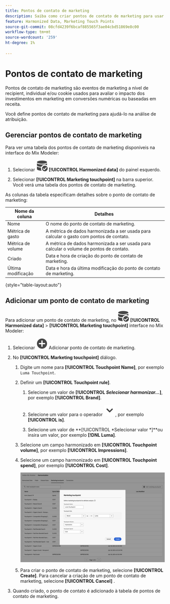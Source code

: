 ```yaml
---
title: Pontos de contato de marketing
description: Saiba como criar pontos de contato de marketing para usar como parte da harmonização de seus dados no Mix Modeler.
feature: Harmonized Data, Marketing Touch Points
source-git-commit: 08cfd4239f6bcaf885565f3ae04cbd51869e8c00
workflow-type: tm+mt
source-wordcount: '259'
ht-degree: 1%

---
```



# Pontos de contato de marketing

Pontos de contato de marketing são eventos de marketing a nível de recipient, individual e/ou cookie usados para avaliar o impacto dos investimentos em marketing em conversões numéricas ou baseadas em receita.

Você define pontos de contato de marketing para ajudá-lo na análise de atribuição.

## Gerenciar pontos de contato de marketing

Para ver uma tabela dos pontos de contato de marketing disponíveis na interface do Mix Modeler:

1. Selecionar ![DataSearch](../assets/icons/DataCheck.svg) **[!UICONTROL Harmonized data]** do painel esquerdo.

1. Selecionar **[!UICONTROL Marketing touchpoint]** na barra superior. Você verá uma tabela dos pontos de contato de marketing.

As colunas da tabela especificam detalhes sobre o ponto de contato de marketing:

| Nome da coluna | Detalhes |
| --- | ---|
| Nome | O nome do ponto de contato de marketing. |
| Métrica de gasto | A métrica de dados harmonizada a ser usada para calcular o gasto com pontos de contato. |
| Métrica de volume | A métrica de dados harmonizada a ser usada para calcular o volume de pontos de contato. |
| Criado | Data e hora de criação do ponto de contato de marketing. |
| Última modificação | Data e hora da última modificação do ponto de contato de marketing. |

{style="table-layout:auto"}

## Adicionar um ponto de contato de marketing

Para adicionar um ponto de contato de marketing, no ![DataSearch](../assets/icons/DataCheck.svg) **[!UICONTROL Harmonized data]** > **[!UICONTROL Marketing touchpoint]** interface no Mix Modeler:

1. Selecionar ![Adicionar](../assets/icons/AddCircle.svg) Adicionar ponto de contato de marketing.

1. No **[!UICONTROL Marketing touchpoint]** diálogo.

   1. Digite um nome para **[!UICONTROL Touchpoint Name]**, por exemplo `Luma Touchpoint`.

   1. Definir um **[!UICONTROL Touchpoint rule]**.

      1. Selecione um valor de **[!UICONTROL *Selecionar harmonizar...*]**, por exemplo **[!UICONTROL Brand]**.

      1. Selecione um valor para o operador ![Divisa](../assets/icons/ChevronDown.svg), por exemplo **[!UICONTROL is]**.

      1. Selecione um valor de **[!UICONTROL *Selecionar valor *]**ou insira um valor, por exemplo **[!DNL Luma]**.

   1. Selecione um campo harmonizado em **[!UICONTROL Touchpoint volume]**, por exemplo **[!UICONTROL Impressions]**.

   1. Selecione um campo harmonizado em **[!UICONTROL Touchpoint spend]**, por exemplo **[!UICONTROL Cost]**.

      ![Ponto de contato de marketing](../assets/create-touchpoint.png)

   1. Para criar o ponto de contato de marketing, selecione **[!UICONTROL Create]**. Para cancelar a criação de um ponto de contato de marketing, selecione **[!UICONTROL Cancel]** .

1. Quando criado, o ponto de contato é adicionado à tabela de pontos de contato de marketing.

